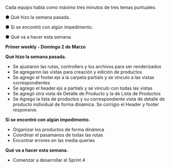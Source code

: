 Cada equipo habla como máximo tres minutos de tres temas puntuales:

● Qué hizo la semana pasada.

● Si se encontró con algún impedimento.

● Qué va a hacer esta semana.

**Primer weekly - Domingo 2 de Marzo**

<b> Qué hizo la semana pasada. </b>

- Se ajustaron las rutas, controllers y los archivos para ser renderizados
- Se agregaron las vistas para creación y edición de productos
- Se agrego el footer.ejs a la carpeta partials y se vinculo a las vistas correspondientes
- Se agrego el header.ejs a partials y se vinculo con todas las vistas
- Se agregó otra vista de Detalle de Producto y la de Lista de Productos
- Se Agrego la lista de productos y su correspondiente vista de detalle de producto individual de forma dinámica. Se corrigio el Header y footer responsive.

<b> Si se encontró con algún impedimento. </b>

- Organizar los productos de forma dinámica
- Coordinar el pasamanos de todas las rutas
- Encontrar errores en las media queries

<b> Qué va a hacer esta semana. </b>

- Comenzar a desarrollar el Sprint 4



